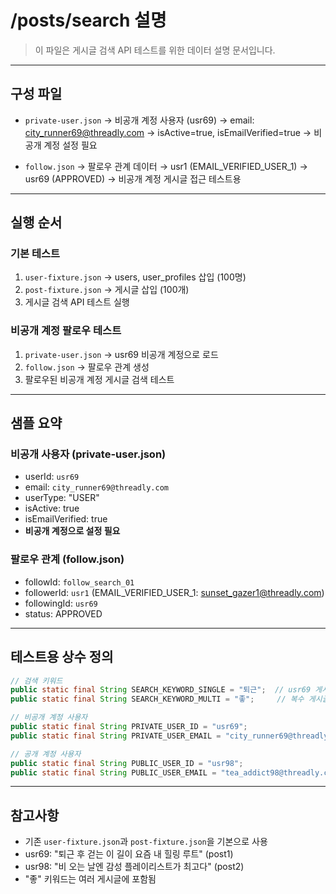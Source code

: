 # /posts/search 설명

> 이 파일은 게시글 검색 API 테스트를 위한 데이터 설명 문서입니다.

---

## 구성 파일

- `private-user.json`
  → 비공개 계정 사용자 (usr69)
  → email: city_runner69@threadly.com
  → isActive=true, isEmailVerified=true
  → 비공개 계정 설정 필요

- `follow.json`
  → 팔로우 관계 데이터
  → usr1 (EMAIL_VERIFIED_USER_1) → usr69 (APPROVED)
  → 비공개 계정 게시글 접근 테스트용

---

## 실행 순서

### 기본 테스트
1. `user-fixture.json` → users, user_profiles 삽입 (100명)
2. `post-fixture.json` → 게시글 삽입 (100개)
3. 게시글 검색 API 테스트 실행

### 비공개 계정 팔로우 테스트
1. `private-user.json` → usr69 비공개 계정으로 로드
2. `follow.json` → 팔로우 관계 생성
3. 팔로우된 비공개 계정 게시글 검색 테스트

---

## 샘플 요약

### 비공개 사용자 (private-user.json)
- userId: `usr69`
- email: `city_runner69@threadly.com`
- userType: "USER"
- isActive: true
- isEmailVerified: true
- **비공개 계정으로 설정 필요**

### 팔로우 관계 (follow.json)
- followId: `follow_search_01`
- followerId: `usr1` (EMAIL_VERIFIED_USER_1: sunset_gazer1@threadly.com)
- followingId: `usr69`
- status: APPROVED

---

## 테스트용 상수 정의

```java
// 검색 키워드
public static final String SEARCH_KEYWORD_SINGLE = "퇴근";  // usr69 게시글
public static final String SEARCH_KEYWORD_MULTI = "좋";     // 복수 게시글

// 비공개 계정 사용자
public static final String PRIVATE_USER_ID = "usr69";
public static final String PRIVATE_USER_EMAIL = "city_runner69@threadly.com";

// 공개 계정 사용자
public static final String PUBLIC_USER_ID = "usr98";
public static final String PUBLIC_USER_EMAIL = "tea_addict98@threadly.com";
```

---

## 참고사항

- 기존 `user-fixture.json`과 `post-fixture.json`을 기본으로 사용
- usr69: "퇴근 후 걷는 이 길이 요즘 내 힐링 루트" (post1)
- usr98: "비 오는 날엔 감성 플레이리스트가 최고다" (post2)
- "좋" 키워드는 여러 게시글에 포함됨
